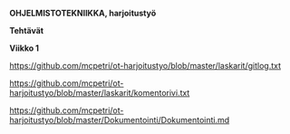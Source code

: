 **OHJELMISTOTEKNIIKKA, harjoitustyö**

**Tehtävät**

**Viikko 1**

https://github.com/mcpetri/ot-harjoitustyo/blob/master/laskarit/gitlog.txt

https://github.com/mcpetri/ot-harjoitustyo/blob/master/laskarit/komentorivi.txt

https://github.com/mcpetri/ot-harjoitustyo/blob/master/Dokumentointi/Dokumentointi.md

